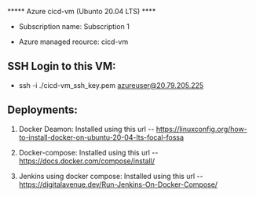 

***** Azure cicd-vm (Ubunto 20.04 LTS) ****

- Subscription name: Subscription 1

- Azure managed reource: cicd-vm

## SSH Login to this VM:
- ssh -i ./cicd-vm_ssh_key.pem azureuser@20.79.205.225


## Deployments:
1. Docker Deamon:
	Installed using this url -- https://linuxconfig.org/how-to-install-docker-on-ubuntu-20-04-lts-focal-fossa

2. Docker-compose:
	Installed using this url -- https://docs.docker.com/compose/install/

3. Jenkins using docker compose:
	Installed using this url -- https://digitalavenue.dev/Run-Jenkins-On-Docker-Compose/